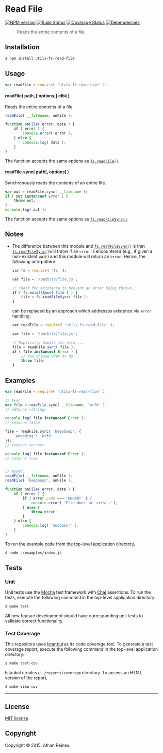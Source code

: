Read File
===
[![NPM version][npm-image]][npm-url] [![Build Status][travis-image]][travis-url] [![Coverage Status][codecov-image]][codecov-url] [![Dependencies][dependencies-image]][dependencies-url]

> Reads the entire contents of a file.


## Installation

``` bash
$ npm install utils-fs-read-file
```


## Usage

``` javascript
var readFile = require( 'utils-fs-read-file' );
```

#### readFile( path, [ options,] clbk )

Reads the entire contents of a file.

``` javascript
readFile( __filename, onFile );

function onFile( error, data ) {
	if ( error ) {
		console.error( error );
	} else {
		console.log( data );
	}
}
```

The function accepts the same options as [`fs.readFile()`](https://nodejs.org/api/fs.html#fs_fs_readfile_filename_options_callback).


#### readFile.sync( path[, options] )

Synchronously reads the contents of an entire file.

``` javascript
var out = readFile.sync( __filename );
if ( out instanceof Error ) {
	throw out;
}
console.log( out );
```

The function accepts the same options as [`fs.readFileSync()`](https://nodejs.org/api/fs.html#fs_fs_readfilesync_filename_options).


## Notes

*	The difference between this module and [`fs.readFileSync()`](https://nodejs.org/api/fs.html#fs_fs_readfilesync_filename_options) is that [`fs.readFileSync()`](https://nodejs.org/api/fs.html#fs_fs_readfilesync_filename_options)will throw if an `error` is encountered (e.g., if given a non-existent `path`) and this module will return an `error`. Hence, the following anti-pattern

	``` javascript
	var fs = require( 'fs' );

	var file = '/path/to/file.js';

	// Check for existence to prevent an error being thrown...
	if ( fs.existsSync( file ) ) {
		file = fs.readFileSync( file );
	}
	```

	can be replaced by an approach which addresses existence via `error` handling.

	``` javascript
	var readFile = require( 'utils-fs-read-file' );

	var file = '/path/to/file.js';

	// Explicitly handle the error...
	file = readFile.sync( file );
	if ( file instanceof Error ) {
		// You choose what to do...
		throw file;
	}
	```


## Examples

``` javascript
var readFile = require( 'utils-fs-read-file' );

// Sync:
var file = readFile.sync( __filename, 'utf8' );
// returns <string>

console.log( file instanceof Error );
// returns false

file = readFile.sync( 'beepboop', {
	'encoding': 'utf8'
});
// returns <error>

console.log( file instanceof Error );
// returns true


// Async:
readFile( __filename, onFile );
readFile( 'beepboop', onFile );

function onFile( error, data ) {
	if ( error ) {
		if ( error.code === 'ENOENT' ) {
			console.error( 'File does not exist.' );
		} else {
			throw error;
		}
	} else {
		console.log( 'Success!' );
	}
}
```

To run the example code from the top-level application directory,

``` bash
$ node ./examples/index.js
```


## Tests

### Unit

Unit tests use the [Mocha](http://mochajs.org/) test framework with [Chai](http://chaijs.com) assertions. To run the tests, execute the following command in the top-level application directory:

``` bash
$ make test
```

All new feature development should have corresponding unit tests to validate correct functionality.


### Test Coverage

This repository uses [Istanbul](https://github.com/gotwarlost/istanbul) as its code coverage tool. To generate a test coverage report, execute the following command in the top-level application directory:

``` bash
$ make test-cov
```

Istanbul creates a `./reports/coverage` directory. To access an HTML version of the report,

``` bash
$ make view-cov
```


---
## License

[MIT license](http://opensource.org/licenses/MIT).


## Copyright

Copyright &copy; 2015. Athan Reines.


[npm-image]: http://img.shields.io/npm/v/utils-fs-read-file.svg
[npm-url]: https://npmjs.org/package/utils-fs-read-file

[travis-image]: http://img.shields.io/travis/kgryte/utils-fs-read-file/master.svg
[travis-url]: https://travis-ci.org/kgryte/utils-fs-read-file

[codecov-image]: https://img.shields.io/codecov/c/github/kgryte/utils-fs-read-file/master.svg
[codecov-url]: https://codecov.io/github/kgryte/utils-fs-read-file?branch=master

[dependencies-image]: http://img.shields.io/david/kgryte/utils-fs-read-file.svg
[dependencies-url]: https://david-dm.org/kgryte/utils-fs-read-file

[dev-dependencies-image]: http://img.shields.io/david/dev/kgryte/utils-fs-read-file.svg
[dev-dependencies-url]: https://david-dm.org/dev/kgryte/utils-fs-read-file

[github-issues-image]: http://img.shields.io/github/issues/kgryte/utils-fs-read-file.svg
[github-issues-url]: https://github.com/kgryte/utils-fs-read-file/issues
